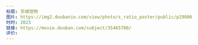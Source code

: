 ```yaml
---
标题: 京城怪物
图片: https://img2.doubanio.com/view/photo/s_ratio_poster/public/p2900608781.webp
时时: 2023
链接: https://movie.douban.com/subject/35465700/
评价:
---
```


